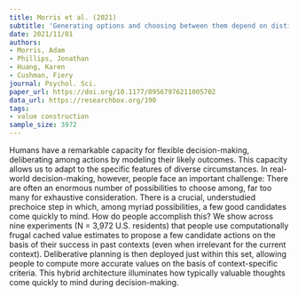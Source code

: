 ```yaml
---
title: Morris et al. (2021)
subtitle: 'Generating options and choosing between them depend on distinct forms of value representation'
date: 2021/11/01
authors:
- Morris, Adam
- Phillips, Jonathan
- Huang, Karen
- Cushman, Fiery
journal: Psychol. Sci.
paper_url: https://doi.org/10.1177/09567976211005702
data_url: https://researchbox.org/190
tags:
- value construction
sample_size: 3972
---
```


Humans have a remarkable capacity for flexible decision-making, deliberating among actions by modeling their likely outcomes. This capacity allows us to adapt to the specific features of diverse circumstances. In real-world decision-making, however, people face an important challenge: There are often an enormous number of possibilities to choose among, far too many for exhaustive consideration. There is a crucial, understudied prechoice step in which, among myriad possibilities, a few good candidates come quickly to mind. How do people accomplish this? We show across nine experiments (N = 3,972 U.S. residents) that people use computationally frugal cached value estimates to propose a few candidate actions on the basis of their success in past contexts (even when irrelevant for the current context). Deliberative planning is then deployed just within this set, allowing people to compute more accurate values on the basis of context-specific criteria. This hybrid architecture illuminates how typically valuable thoughts come quickly to mind during decision-making.
